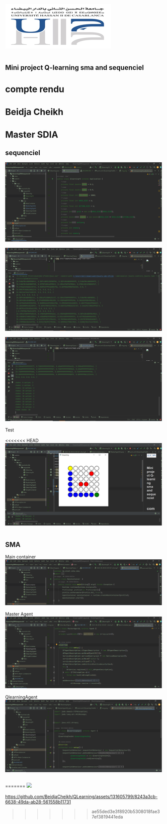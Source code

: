 
<img src="capture/img.png"><br><br>
<h2>Mini project Q-learning sma and sequenciel</h2>
<h1>compte rendu</h1>
<h1>Beidja Cheikh</h1>
<h1>Master SDIA</h1>
<h2>sequenciel</h2>
<img src="capture/img1.png"><br><br>
<img src="capture/img2.png"><br><br>
<img src="capture/img3.png"><br><br>
Test <br><br>
<<<<<<< HEAD
<img src="capture/img5.png"><br><br>


<h2>SMA</h2>
Main container <br>
<img src="capture/img4.png"><br><br>
Master Agent <br>
<img src="capture/img6.png"><br><br>
QlearningAgent <br>
<img src="capture/img7.png"><br><br>




=======
<img src="capture/2023-06-08 02-00-021 short.gif"><br><br>
https://github.com/BeidjaCheikh/QLearning/assets/131605799/8243a3cb-6638-49da-ab28-561558b11731
>>>>>>> ae55ded3e3f8920b5308018fae37ef3819441eda





